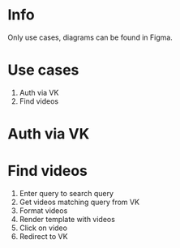# Info 

Only use cases, diagrams can be found in Figma.

# Use cases

1. Auth via VK
2. Find videos

# Auth via VK

# Find videos 

1. Enter query to search query
2. Get videos matching query from VK 
3. Format videos
4. Render template with videos
5. Click on video
6. Redirect to VK

